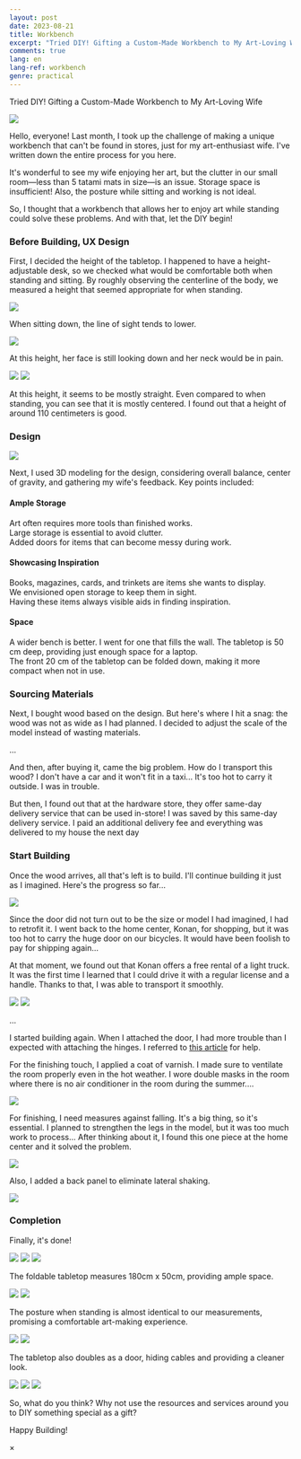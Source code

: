 ```yaml
---
layout: post
date: 2023-08-21
title: Workbench
excerpt: "Tried DIY! Gifting a Custom-Made Workbench to My Art-Loving Wife"
comments: true
lang: en
lang-ref: workbench
genre: practical
---
```



Tried DIY! Gifting a Custom-Made Workbench to My Art-Loving Wife

<img src="https://storage.googleapis.com/daisukemiyazaki_website/builds/front.jpeg" class="image_in_post_sm" onclick="openModalImage(this)">

Hello, everyone! Last month, I took up the challenge of making a unique workbench that can't be found in stores, just for my art-enthusiast wife. I've written down the entire process for you here.

It's wonderful to see my wife enjoying her art, but the clutter in our small room—less than 5 tatami mats in size—is an issue. Storage space is insufficient! Also, the posture while sitting and working is not ideal.

So, I thought that a workbench that allows her to enjoy art while standing could solve these problems. And with that, let the DIY begin!

### Before Building, UX Design

First, I decided the height of the tabletop. I happened to have a height-adjustable desk, so we checked what would be comfortable both when standing and sitting. By roughly observing the centerline of the body, we measured a height that seemed appropriate for when standing.

<img src="https://storage.googleapis.com/daisukemiyazaki_website/builds/test0.jpeg" class="image_in_post_sm">

When sitting down, the line of sight tends to lower.

<img src="https://storage.googleapis.com/daisukemiyazaki_website/builds/test1.jpeg" class="image_in_post_sm">

At this height, her face is still looking down and her neck would be in pain.

<div class="image-container_double">
<img src="https://storage.googleapis.com/daisukemiyazaki_website/builds/test2.jpeg" class="image_in_post_sm">
<img src="https://storage.googleapis.com/daisukemiyazaki_website/builds/test3.jpeg" class="image_in_post_sm">
</div>

At this height, it seems to be mostly straight. Even compared to when standing, you can see that it is mostly centered. I found out that a height of around 110 centimeters is good.

### Design

<img src="https://storage.googleapis.com/daisukemiyazaki_website/builds/cad.jpeg" class="image_in_post_sm" onclick="openModalImage(this)">

Next, I used 3D modeling for the design, considering overall balance, center of gravity, and gathering my wife's feedback. Key points included:

#### Ample Storage

Art often requires more tools than finished works. <br>
Large storage is essential to avoid clutter.<br>
Added doors for items that can become messy during work.

#### Showcasing Inspiration

Books, magazines, cards, and trinkets are items she wants to display.<br>
We envisioned open storage to keep them in sight.<br>
Having these items always visible aids in finding inspiration.

#### Space

A wider bench is better. I went for one that fills the wall. The tabletop is 50 cm deep, providing just enough space for a laptop.<br>
The front 20 cm of the tabletop can be folded down, making it more compact when not in use.

### Sourcing Materials

Next, I bought wood based on the design. But here's where I hit a snag: the wood was not as wide as I had planned. I decided to adjust the scale of the model instead of wasting materials.

...

And then, after buying it, came the big problem. How do I transport this wood? I don't have a car and it won't fit in a taxi... It's too hot to carry it outside. I was in trouble.

But then, I found out that at the hardware store, they offer same-day delivery service that can be used in-store! I was saved by this same-day delivery service. I paid an additional delivery fee and everything was delivered to my house the next day

### Start Building

Once the wood arrives, all that's left is to build. I'll continue building it just as I imagined. Here's the progress so far...

<img src="https://storage.googleapis.com/daisukemiyazaki_website/builds/inProgress.jpeg" class="image_in_post_sm">

Since the door did not turn out to be the size or model I had imagined, I had to retrofit it. I went back to the home center, Konan, for shopping, but it was too hot to carry the huge door on our bicycles. It would have been foolish to pay for shipping again...

At that moment, we found out that Konan offers a free rental of a light truck. It was the first time I learned that I could drive it with a regular license and a handle. Thanks to that, I was able to transport it smoothly.

<div class="image-container_double">
<img src="https://storage.googleapis.com/daisukemiyazaki_website/builds/miniTruck.jpeg" class="image_in_post_sm">
<img src="https://storage.googleapis.com/daisukemiyazaki_website/builds/miniTruck2.jpeg" class="image_in_post_sm">
</div>

...

I started building again. When I attached the door, I had more trouble than I expected with attaching the hinges. I referred to [this article](https://magazine.cainz.com/article/81662) for help.

For the finishing touch, I applied a coat of varnish. I made sure to ventilate the room properly even in the hot weather. I wore double masks in the room where there is no air conditioner in the room during the summer....

<img src="https://storage.googleapis.com/daisukemiyazaki_website/builds/hotMan.jpeg" class="image_in_post_sm">

For finishing, I need measures against falling. It's a big thing, so it's essential. I planned to strengthen the legs in the model, but it was too much work to process... After thinking about it, I found this one piece at the home center and it solved the problem.

<img src="https://storage.googleapis.com/daisukemiyazaki_website/builds/legs.jpeg" class="image_in_post_sm">

Also, I added a back panel to eliminate lateral shaking.

<img src="https://storage.googleapis.com/daisukemiyazaki_website/builds/seita.jpeg" class="image_in_post_sm">

### Completion

Finally, it's done!
<div class="image-container_triple">
  <img src="https://storage.googleapis.com/daisukemiyazaki_website/builds/front.jpeg" class="image_in_post_sm" onclick="openModalImage(this)">
  <img src="https://storage.googleapis.com/daisukemiyazaki_website/builds/front2.jpeg" class="image_in_post_sm" onclick="openModalImage(this)">
  <img src="https://storage.googleapis.com/daisukemiyazaki_website/builds/front3.jpeg" class="image_in_post_sm" onclick="openModalImage(this)">
</div>

The foldable tabletop measures 180cm x 50cm, providing ample space.

<div class="image-container_double">
<img src="https://storage.googleapis.com/daisukemiyazaki_website/builds/tableWidth.jpeg" class="image_in_post_sm">
<img src="https://storage.googleapis.com/daisukemiyazaki_website/builds/faceToCamera.jpeg" class="image_in_post_sm">
</div>

The posture when standing is almost identical to our measurements, promising a comfortable art-making experience.

<div class="image-container_double">
<img src="https://storage.googleapis.com/daisukemiyazaki_website/builds/positionCheck.jpeg" class="image_in_post_sm">
<img src="https://storage.googleapis.com/daisukemiyazaki_website/builds/test3.jpeg" class="image_in_post_sm">
</div>

The tabletop also doubles as a door, hiding cables and providing a cleaner look.
<!-- insert image from builds.yml -->
<div class="image-container_triple">
<img src="https://storage.googleapis.com/daisukemiyazaki_website/builds/foldedTableTop.jpeg" class="image_in_post_sm" onclick="openModalImage(this)">
<img src="https://storage.googleapis.com/daisukemiyazaki_website/builds/mount.jpeg" class="image_in_post_sm" onclick="openModalImage(this)">
<img src="https://storage.googleapis.com/daisukemiyazaki_website/builds/codes.jpeg" class="image_in_post_sm" onclick="openModalImage(this)">
</div>

So, what do you think? Why not use the resources and services around you to DIY something special as a gift?

Happy Building!
<script src="/assets/js/popup_build.js"></script>

<div id="myModal" class="modal">
  <span class="close">&times;</span>
  <img class="modal-content" id="img01">
  <div id="caption"></div>
</div>

